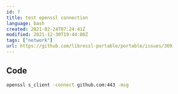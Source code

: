 ```yaml
---
id: 7
title: test openssl connection
language: bash
created: 2021-02-24T07:24:41Z
modified: 2021-12-30T19:44:08Z
tags: ["network"]
url: https://github.com/libressl-portable/portable/issues/369
---
```


## Code

```bash
openssl s_client -connect github.com:443 -msg
```

<!-- end -->

